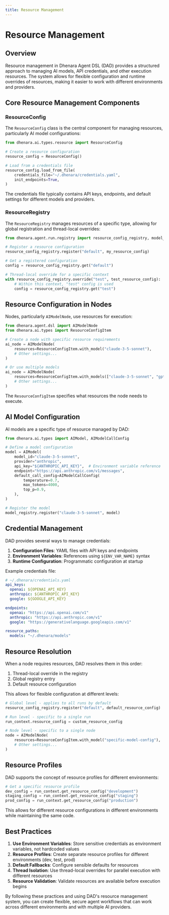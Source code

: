 ```yaml
---
title: Resource Management
---
```


# Resource Management

## Overview

Resource management in Dhenara Agent DSL (DAD) provides a structured approach to managing AI models, API credentials, and other execution resources. The system allows for flexible configuration and runtime overrides of resources, making it easier to work with different environments and providers.

## Core Resource Management Components

### ResourceConfig

The `ResourceConfig` class is the central component for managing resources, particularly AI model configurations:

```python
from dhenara.ai.types.resource import ResourceConfig

# Create a resource configuration
resource_config = ResourceConfig()

# Load from a credentials file
resource_config.load_from_file(
    credentials_file="~/.dhenara/credentials.yaml",
    init_endpoints=True,
)
```

The credentials file typically contains API keys, endpoints, and default settings for different models and providers.

### ResourceRegistry

The `ResourceRegistry` manages resources of a specific type, allowing for global registration and thread-local overrides:

```python
from dhenara.agent.run.registry import resource_config_registry, model_registry

# Register a resource configuration
resource_config_registry.register("default", my_resource_config)

# Get a registered configuration
config = resource_config_registry.get("default")

# Thread-local override for a specific context
with resource_config_registry.override("test", test_resource_config):
    # Within this context, "test" config is used
    config = resource_config_registry.get("test")
```

## Resource Configuration in Nodes

Nodes, particularly `AIModelNode`, use resources for execution:

```python
from dhenara.agent.dsl import AIModelNode
from dhenara.ai.types import ResourceConfigItem

# Create a node with specific resource requirements
ai_node = AIModelNode(
    resources=ResourceConfigItem.with_model("claude-3-5-sonnet"),
    # Other settings...
)

# Or use multiple models
ai_node = AIModelNode(
    resources=ResourceConfigItem.with_models(["claude-3-5-sonnet", "gpt-4-turbo"]),
    # Other settings...
)
```

The `ResourceConfigItem` specifies what resources the node needs to execute.

## AI Model Configuration

AI models are a specific type of resource managed by DAD:

```python
from dhenara.ai.types import AIModel, AIModelCallConfig

# Define a model configuration
model = AIModel(
    model_id="claude-3-5-sonnet",
    provider="anthropic",
    api_key="${ANTHROPIC_API_KEY}",  # Environment variable reference
    endpoint="https://api.anthropic.com/v1/messages",
    default_call_config=AIModelCallConfig(
        temperature=0.7,
        max_tokens=4000,
        top_p=0.9,
    ),
)

# Register the model
model_registry.register("claude-3-5-sonnet", model)
```

## Credential Management

DAD provides several ways to manage credentials:

1. **Configuration Files**: YAML files with API keys and endpoints
2. **Environment Variables**: References using `${ENV_VAR_NAME}` syntax
3. **Runtime Configuration**: Programmatic configuration at startup

Example credentials file:

```yaml
# ~/.dhenara/credentials.yaml
api_keys:
  openai: ${OPENAI_API_KEY}
  anthropic: ${ANTHROPIC_API_KEY}
  google: ${GOOGLE_API_KEY}

endpoints:
  openai: "https://api.openai.com/v1"
  anthropic: "https://api.anthropic.com/v1"
  google: "https://generativelanguage.googleapis.com/v1"

resource_paths:
  models: "~/.dhenara/models"
```

## Resource Resolution

When a node requires resources, DAD resolves them in this order:

1. Thread-local override in the registry
2. Global registry entry
3. Default resource configuration

This allows for flexible configuration at different levels:

```python
# Global level - applies to all runs by default
resource_config_registry.register("default", default_resource_config)

# Run level - specific to a single run
run_context.resource_config = custom_resource_config

# Node level - specific to a single node
node = AIModelNode(
    resources=ResourceConfigItem.with_model("specific-model-config"),
    # Other settings...
)
```

## Resource Profiles

DAD supports the concept of resource profiles for different environments:

```python
# Get a specific resource profile
dev_config = run_context.get_resource_config("development")
staging_config = run_context.get_resource_config("staging")
prod_config = run_context.get_resource_config("production")
```

This allows for different resource configurations in different environments while maintaining the same code.

## Best Practices

1. **Use Environment Variables**: Store sensitive credentials as environment variables, not hardcoded values
2. **Resource Profiles**: Create separate resource profiles for different environments (dev, test, prod)
3. **Default Fallbacks**: Configure sensible defaults for resources
4. **Thread Isolation**: Use thread-local overrides for parallel execution with different resources
5. **Resource Validation**: Validate resources are available before execution begins

By following these practices and using DAD's resource management system, you can create flexible, secure agent workflows that can work across different environments and with multiple AI providers.